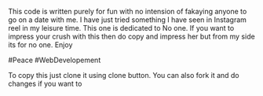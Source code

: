 This code is written purely for fun with no intension of fakaying anyone to go on a date with me. I have just tried something I have seen in Instagram reel in my leisure time. This one is dedicated to No one. If you want to impress your crush with this then do copy and impress her but from my side its for no one. Enjoy

#Peace
#WebDevelopement

To copy this just clone it using clone button. You can also fork it and do changes if you want to